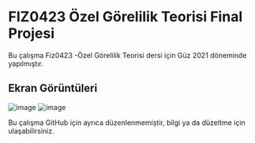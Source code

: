 # FIZ0423 Özel Görelilik Teorisi Final Projesi
Bu çalışma Fiz0423 -Özel Görelilik Teorisi dersi için Güz 2021 döneminde yapılmıştır.

## Ekran Görüntüleri
![image](https://user-images.githubusercontent.com/85988507/183420064-326436ee-188d-4a9e-9b5c-7d74abde1acd.png)
![image](https://user-images.githubusercontent.com/85988507/183420151-ed29ab00-89dd-471b-93f5-e6fc4b651eb1.png)

Bu çalışma GitHub için ayrıca düzenlenmemiştir, bilgi ya da düzeltme için ulaşabilirsiniz.

